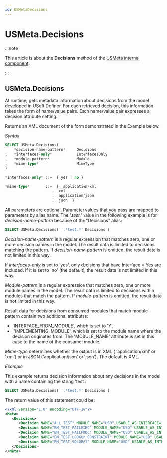 ```yaml
---
id: USMetaDecisions
---
```


# USMeta.Decisions




:::note

This article is about the **Decisions** method of the [USMeta internal component](/Extensions/USMeta_internal_component).

:::

## **USMeta.Decisions**

At runtime, gets metadata information about decisions from the model developed in USoft Definer.
For each retrieved decision, this information takes the form of name/value pairs. Each name/value pair expresses a decision attribute setting.

Returns an XML document of the form demonstrated in the Example below.

*Syntax*

```sql
SELECT USMeta.Decisions(
    *decision-name-pattern*     Decisions
,   *interfaces-only*           InterfacesOnly
,   *module-pattern*            Module
,   *mime-type*                 MimeType
)

*interfaces-only* ::=  { yes | no }

*mime-type*       ::=  {  application/xml
                     ,  xml
                     ,  application/json
                     ,  json  }
```

All parameters are optional. Parameter values that you pass are mapped to parameters by alias name. The '.*test.*' value in the following example is for *decision-name-pattern* because of the "Decisions" alias:

```sql
SELECT USMeta.Decisions( '.*test.*' Decisions )
```

*Decision-name-pattern* is a regular expression that matches zero, one or more decision names in the model. The result data is limited to decisions matching the pattern. If *decision-name-pattern* is omitted, the result data is not limited in this way.

If *interfaces-only* is set to 'yes', only decisions that have Interface = Yes are included. If it is set to 'no' (the default), the result data is not limited in this way.

*Module-pattern* is a regular expression that matches zero, one or more module names in the model. The result data is limited to decisions within modules that match the pattern. If *module-pattern* is omitted, the result data is not limited in this way.

Result data for decisions from consumed modules that match module-pattern contain two additional attributes:

- 'INTERFACE_FROM_MODULE', which is set to 'Y',
- ''IMPLEMENTING_MODULE', which is set to the module name where the decision originates from. The 'MODULE_NAME' attribute is set in this case to the name of the consumer module.

*Mime-type* determines whether the output is in XML ( ‘application/xml‘ or 'xml’) or in JSON ('application/json’ or 'json’). The default is XML.

*Example*

This example returns decision information about any decisions in the model with a name containing the string 'test':

```sql
SELECT USMeta.Decisions( '.*test.*' Decisions )
```

The return value of this statement could be:

```xml
<?xml version="1.0" encoding="UTF-16"?>
<Meta>
   <Decisions>
      <Decision NAME="ALL_TEST" MODULE_NAME="USD" USABLE_AS_INTERFACE="N" CLIENT=""/>
      <Decision NAME="BM_TEST_FAILEXEC" MODULE_NAME="USD" USABLE_AS_INTERFACE="N" CLIENT=""/>
      <Decision NAME="BM_TEST_FAILPROC" MODULE_NAME="USD" USABLE_AS_INTERFACE="N" CLIENT=""/>
      <Decision NAME="BM_TEST_LOOKUP_CONSTRAINT" MODULE_NAME="USD" USABLE_AS_INTERFACE="N" CLIENT=""/>
      <Decision NAME="BM_TEST_SQLGRP1" MODULE_NAME="USD" USABLE_AS_INTERFACE="N" CLIENT=""/>
   </Decisions>
</Meta>
```

 